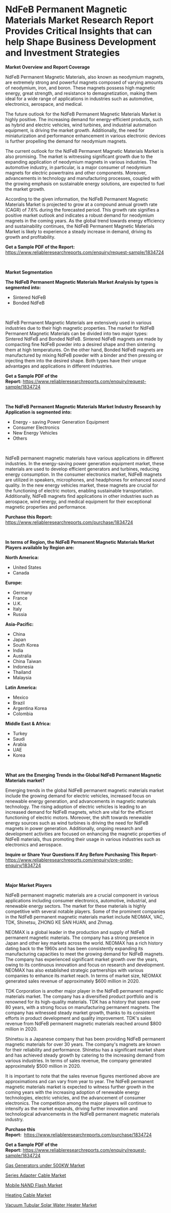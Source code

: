 <p><h1>NdFeB Permanent Magnetic Materials Market Research Report Provides Critical Insights that can help Shape Business Development and Investment Strategies</h1></p><p><strong>Market Overview and Report Coverage</strong></p>
<p><p>NdFeB Permanent Magnetic Materials, also known as neodymium magnets, are extremely strong and powerful magnets composed of varying amounts of neodymium, iron, and boron. These magnets possess high magnetic energy, great strength, and resistance to demagnetization, making them ideal for a wide range of applications in industries such as automotive, electronics, aerospace, and medical.</p><p>The future outlook for the NdFeB Permanent Magnetic Materials Market is highly positive. The increasing demand for energy-efficient products, such as hybrid and electric vehicles, wind turbines, and industrial automation equipment, is driving the market growth. Additionally, the need for miniaturization and performance enhancement in various electronic devices is further propelling the demand for neodymium magnets.</p><p>The current outlook for the NdFeB Permanent Magnetic Materials Market is also promising. The market is witnessing significant growth due to the expanding application of neodymium magnets in various industries. The automotive industry, in particular, is a major consumer of neodymium magnets for electric powertrains and other components. Moreover, advancements in technology and manufacturing processes, coupled with the growing emphasis on sustainable energy solutions, are expected to fuel the market growth.</p><p>According to the given information, the NdFeB Permanent Magnetic Materials Market is projected to grow at a compound annual growth rate (CAGR) of 7.6% during the forecasted period. This growth rate signifies a positive market outlook and indicates a robust demand for neodymium magnets in the coming years. As the global trend towards energy efficiency and sustainability continues, the NdFeB Permanent Magnetic Materials Market is likely to experience a steady increase in demand, driving its growth and profitability.</p></p>
<p><strong>Get a Sample PDF of the Report:</strong> <a href="https://www.reliableresearchreports.com/enquiry/request-sample/1834724">https://www.reliableresearchreports.com/enquiry/request-sample/1834724</a></p>
<p>&nbsp;</p>
<p><strong>Market Segmentation</strong></p>
<p><strong>The NdFeB Permanent Magnetic Materials Market Analysis by types is segmented into:</strong></p>
<p><ul><li>Sintered NdFeB</li><li>Bonded NdFeB</li></ul></p>
<p>&nbsp;</p>
<p><p>NdFeB Permanent Magnetic Materials are extensively used in various industries due to their high magnetic properties. The market for NdFeB Permanent Magnetic Materials can be divided into two major types: Sintered NdFeB and Bonded NdFeB. Sintered NdFeB magnets are made by compacting fine NdFeB powder into a desired shape and then sintering them at high temperatures. On the other hand, Bonded NdFeB magnets are manufactured by mixing NdFeB powder with a binder and then pressing or injecting them into the desired shape. Both types have their unique advantages and applications in different industries.</p></p>
<p><strong>Get a Sample PDF of the Report:</strong>&nbsp;<a href="https://www.reliableresearchreports.com/enquiry/request-sample/1834724">https://www.reliableresearchreports.com/enquiry/request-sample/1834724</a></p>
<p>&nbsp;</p>
<p><strong>The NdFeB Permanent Magnetic Materials Market Industry Research by Application is segmented into:</strong></p>
<p><ul><li>Energy - saving Power Generation Equipment</li><li>Consumer Electronics</li><li>New Energy Vehicles</li><li>Others</li></ul></p>
<p>&nbsp;</p>
<p><p>NdFeB permanent magnetic materials have various applications in different industries. In the energy-saving power generation equipment market, these materials are used to develop efficient generators and turbines, reducing energy consumption. In the consumer electronics market, NdFeB magnets are utilized in speakers, microphones, and headphones for enhanced sound quality. In the new energy vehicles market, these magnets are crucial for the functioning of electric motors, enabling sustainable transportation. Additionally, NdFeB magnets find applications in other industries such as aerospace, wind energy, and medical equipment for their exceptional magnetic properties and performance.</p></p>
<p><strong>Purchase this Report:</strong>&nbsp; <a href="https://www.reliableresearchreports.com/purchase/1834724">https://www.reliableresearchreports.com/purchase/1834724</a></p>
<p>&nbsp;</p>
<p><strong>In terms of Region, the NdFeB Permanent Magnetic Materials Market Players available by Region are:</strong></p>
<p>
    <p> <strong> North America: </strong>
        <ul>
            <li>United States</li>
            <li>Canada</li>
        </ul>
        </p> 
    <p> <strong> Europe: </strong>
        <ul>
            <li>Germany</li>
            <li>France</li>
            <li>U.K.</li>
            <li>Italy</li>
            <li>Russia</li>
        </ul>
        </p> 
    <p> <strong> Asia-Pacific: </strong>
        <ul>
            <li>China</li>
            <li>Japan</li>
            <li>South Korea</li>
            <li>India</li>
            <li>Australia</li>
            <li>China Taiwan</li>
            <li>Indonesia</li>
            <li>Thailand</li>
            <li>Malaysia</li>
        </ul>
        </p> 
    <p> <strong> Latin America: </strong>
        <ul>
            <li>Mexico</li>
            <li>Brazil</li>
            <li>Argentina Korea</li>
            <li>Colombia</li>
        </ul>
        </p> 
    <p> <strong> Middle East & Africa: </strong>
        <ul>
            <li>Turkey</li>
            <li>Saudi</li>
            <li>Arabia</li>
            <li>UAE</li>
            <li>Korea</li>
        </ul>
    </p>
    </p>
<p>&nbsp;</p>
<p><strong>What are the Emerging Trends in the Global NdFeB Permanent Magnetic Materials market?</strong></p>
<p><p>Emerging trends in the global NdFeB permanent magnetic materials market include the growing demand for electric vehicles, increased focus on renewable energy generation, and advancements in magnetic materials technology. The rising adoption of electric vehicles is leading to an increased demand for NdFeB magnets, which are vital for the efficient functioning of electric motors. Moreover, the shift towards renewable energy sources such as wind turbines is driving the need for NdFeB magnets in power generation. Additionally, ongoing research and development activities are focused on enhancing the magnetic properties of NdFeB materials, thus promoting their usage in various industries such as electronics and aerospace.</p></p>
<p><strong>Inquire or Share Your Questions If Any Before Purchasing This Report</strong>- <a href="https://www.reliableresearchreports.com/enquiry/pre-order-enquiry/1834724">https://www.reliableresearchreports.com/enquiry/pre-order-enquiry/1834724</a></p>
<p>&nbsp;</p>
<p><strong>Major Market Players</strong></p>
<p><p>NdFeB permanent magnetic materials are a crucial component in various applications including consumer electronics, automotive, industrial, and renewable energy sectors. The market for these materials is highly competitive with several notable players. Some of the prominent companies in the NdFeB permanent magnetic materials market include NEOMAX, VAC, TDK, Shinetsu, ZHONG KE SAN HUAN, and Zhmag.</p><p>NEOMAX is a global leader in the production and supply of NdFeB permanent magnetic materials. The company has a strong presence in Japan and other key markets across the world. NEOMAX has a rich history dating back to the 1960s and has been consistently expanding its manufacturing capacities to meet the growing demand for NdFeB magnets. The company has experienced significant market growth over the years, owing to its continuous innovation and focus on research and development. NEOMAX has also established strategic partnerships with various companies to enhance its market reach. In terms of market size, NEOMAX generated sales revenue of approximately $600 million in 2020.</p><p>TDK Corporation is another major player in the NdFeB permanent magnetic materials market. The company has a diversified product portfolio and is renowned for its high-quality materials. TDK has a history that spans over 80 years, with a strong focus on manufacturing permanent magnets. The company has witnessed steady market growth, thanks to its consistent efforts in product development and quality improvement. TDK's sales revenue from NdFeB permanent magnetic materials reached around $800 million in 2020.</p><p>Shinetsu is a Japanese company that has been providing NdFeB permanent magnetic materials for over 30 years. The company's magnets are known for their reliability and performance. Shinetsu has a significant market share and has achieved steady growth by catering to the increasing demand from various industries. In terms of sales revenue, the company generated approximately $500 million in 2020.</p><p>It is important to note that the sales revenue figures mentioned above are approximations and can vary from year to year. The NdFeB permanent magnetic materials market is expected to witness further growth in the coming years with the increasing adoption of renewable energy technologies, electric vehicles, and the advancement of consumer electronics. The competition among the major players will continue to intensify as the market expands, driving further innovation and technological advancements in the NdFeB permanent magnetic materials industry.</p></p>
<p><strong>Purchase this Report:</strong>&nbsp;&nbsp;<a href="https://www.reliableresearchreports.com/purchase/1834724">https://www.reliableresearchreports.com/purchase/1834724</a></p>
<p></p>
<p><strong>Get a Sample PDF of the Report:</strong>&nbsp;<a href="https://www.reliableresearchreports.com/enquiry/request-sample/1834724">https://www.reliableresearchreports.com/enquiry/request-sample/1834724</a></p>
<p><p><a href="https://github.com/Chiragrp23/Market-Research-Report-List-1/blob/main/gas-generators-under-500kw-market.md">Gas Generators under 500KW Market</a></p><p><a href="https://medium.com/@rombilly2345/series-adapter-cable-market-report-reveals-the-latest-trends-and-growth-opportunities-of-this-dfda0042df06">Series Adapter Cable Market</a></p><p><a href="https://github.com/Chiragrp24/Market-Research-Report-List-1/blob/main/mobile-nand-flash-market.md">Mobile NAND Flash Market</a></p><p><a href="https://www.linkedin.com/pulse/heating-cable-market-research-report-provides-thorough/">Heating Cable Market</a></p><p><a href="https://medium.com/@jacks0866979/vacuum-tubular-solar-water-heater-market-the-key-to-successful-business-strategy-forecast-till-6ce7417ff60d">Vacuum Tubular Solar Water Heater Market</a></p></p>
